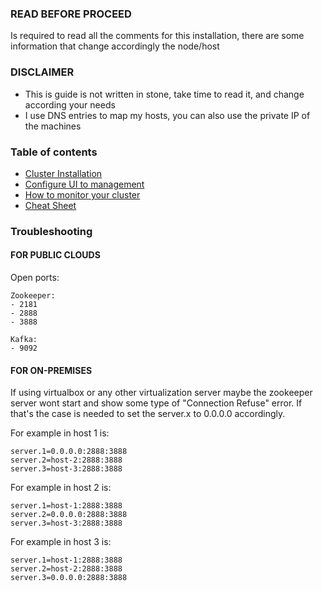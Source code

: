 ### READ BEFORE PROCEED                                                             #
Is required to read all the comments for this installation, there are some information that change accordingly the node/host

### DISCLAIMER
- This is guide is not written in stone, take time to read it, and change according your needs
- I use DNS entries to map my hosts, you can also use the private IP of the machines

### Table of contents
* [Cluster Installation](https://github.com/renantmagalhaes/knowledge-database/blob/master/kafka-zookeeper-cluster/1-kafka-zoo-cluster-installation.sh)
* [Configure UI to management](https://github.com/renantmagalhaes/knowledge-database/blob/master/kafka-zookeeper-cluster/2-cluster-ui-docker)
* [How to monitor your cluster](https://github.com/renantmagalhaes/knowledge-database/tree/master/kafka-zookeeper-cluster/3-monitoring-cluster)
* [Cheat Sheet](https://github.com/renantmagalhaes/knowledge-database/tree/master/kafka-zookeeper-cluster/cheat-sheet)

### Troubleshooting

#### FOR PUBLIC CLOUDS
Open ports:

    Zookeeper:
    - 2181
    - 2888
    - 3888
    
    Kafka:
    - 9092

#### FOR ON-PREMISES
If using virtualbox or any other virtualization server maybe the zookeeper server wont start and show some type of "Connection Refuse" error. If that's the case is needed to set the server.x to 0.0.0.0 accordingly.

For example in host 1 is:

    server.1=0.0.0.0:2888:3888
    server.2=host-2:2888:3888
    server.3=host-3:2888:3888

For example in host 2 is:

    server.1=host-1:2888:3888
    server.2=0.0.0.0:2888:3888
    server.3=host-3:2888:3888

For example in host 3 is:

    server.1=host-1:2888:3888
    server.2=host-2:2888:3888
    server.3=0.0.0.0:2888:3888


